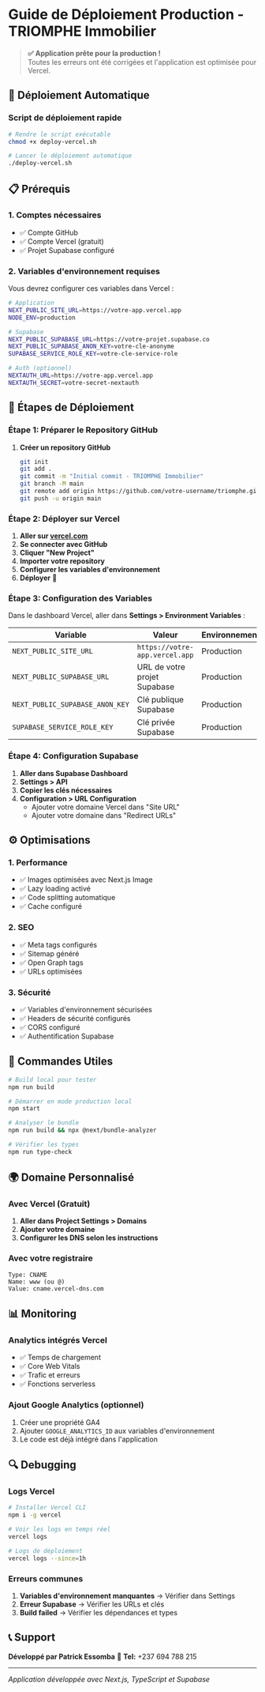 # Guide de Déploiement Production - TRIOMPHE Immobilier

> **✅ Application prête pour la production !**  
> Toutes les erreurs ont été corrigées et l'application est optimisée pour Vercel.

## 🚀 Déploiement Automatique

### Script de déploiement rapide

```bash
# Rendre le script exécutable
chmod +x deploy-vercel.sh

# Lancer le déploiement automatique
./deploy-vercel.sh
```

## 📋 Prérequis

### 1. Comptes nécessaires
- ✅ Compte GitHub
- ✅ Compte Vercel (gratuit)
- ✅ Projet Supabase configuré

### 2. Variables d'environnement requises

Vous devrez configurer ces variables dans Vercel :

```bash
# Application
NEXT_PUBLIC_SITE_URL=https://votre-app.vercel.app
NODE_ENV=production

# Supabase
NEXT_PUBLIC_SUPABASE_URL=https://votre-projet.supabase.co
NEXT_PUBLIC_SUPABASE_ANON_KEY=votre-cle-anonyme
SUPABASE_SERVICE_ROLE_KEY=votre-cle-service-role

# Auth (optionnel)
NEXTAUTH_URL=https://votre-app.vercel.app
NEXTAUTH_SECRET=votre-secret-nextauth
```

## 🚀 Étapes de Déploiement

### Étape 1: Préparer le Repository GitHub

1. **Créer un repository GitHub**
   ```bash
   git init
   git add .
   git commit -m "Initial commit - TRIOMPHE Immobilier"
   git branch -M main
   git remote add origin https://github.com/votre-username/triomphe.git
   git push -u origin main
   ```

### Étape 2: Déployer sur Vercel

1. **Aller sur [vercel.com](https://vercel.com)**
2. **Se connecter avec GitHub**
3. **Cliquer "New Project"**
4. **Importer votre repository**
5. **Configurer les variables d'environnement**
6. **Déployer** 🚀

### Étape 3: Configuration des Variables

Dans le dashboard Vercel, aller dans **Settings > Environment Variables** :

| Variable | Valeur | Environnement |
|----------|--------|---------------|
| `NEXT_PUBLIC_SITE_URL` | `https://votre-app.vercel.app` | Production |
| `NEXT_PUBLIC_SUPABASE_URL` | URL de votre projet Supabase | Production |
| `NEXT_PUBLIC_SUPABASE_ANON_KEY` | Clé publique Supabase | Production |
| `SUPABASE_SERVICE_ROLE_KEY` | Clé privée Supabase | Production |

### Étape 4: Configuration Supabase

1. **Aller dans Supabase Dashboard**
2. **Settings > API**
3. **Copier les clés nécessaires**
4. **Configuration > URL Configuration**
   - Ajouter votre domaine Vercel dans "Site URL"
   - Ajouter votre domaine dans "Redirect URLs"

## ⚙️ Optimisations

### 1. Performance
- ✅ Images optimisées avec Next.js Image
- ✅ Lazy loading activé
- ✅ Code splitting automatique
- ✅ Cache configuré

### 2. SEO
- ✅ Meta tags configurés
- ✅ Sitemap généré
- ✅ Open Graph tags
- ✅ URLs optimisées

### 3. Sécurité
- ✅ Variables d'environnement sécurisées
- ✅ Headers de sécurité configurés
- ✅ CORS configuré
- ✅ Authentification Supabase

## 🔧 Commandes Utiles

```bash
# Build local pour tester
npm run build

# Démarrer en mode production local
npm start

# Analyser le bundle
npm run build && npx @next/bundle-analyzer

# Vérifier les types
npm run type-check
```

## 🌍 Domaine Personnalisé

### Avec Vercel (Gratuit)
1. **Aller dans Project Settings > Domains**
2. **Ajouter votre domaine**
3. **Configurer les DNS selon les instructions**

### Avec votre registraire
```
Type: CNAME
Name: www (ou @)
Value: cname.vercel-dns.com
```

## 📊 Monitoring

### Analytics intégrés Vercel
- ✅ Temps de chargement
- ✅ Core Web Vitals
- ✅ Trafic et erreurs
- ✅ Fonctions serverless

### Ajout Google Analytics (optionnel)
1. Créer une propriété GA4
2. Ajouter `GOOGLE_ANALYTICS_ID` aux variables d'environnement
3. Le code est déjà intégré dans l'application

## 🔍 Debugging

### Logs Vercel
```bash
# Installer Vercel CLI
npm i -g vercel

# Voir les logs en temps réel
vercel logs

# Logs de déploiement
vercel logs --since=1h
```

### Erreurs communes
1. **Variables d'environnement manquantes** → Vérifier dans Settings
2. **Erreur Supabase** → Vérifier les URLs et clés
3. **Build failed** → Vérifier les dépendances et types

## 📞 Support

**Développé par Patrick Essomba**
📱 **Tel:** +237 694 788 215

---

*Application développée avec Next.js, TypeScript et Supabase*
